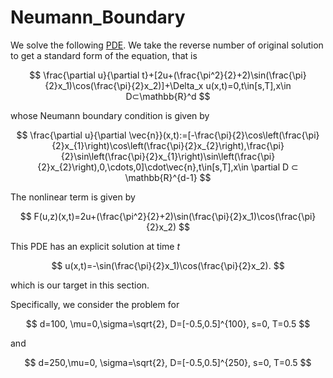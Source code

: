 # Neumann_Boundary

We solve the following [PDE](https://www.sciencedirect.com/science/article/pii/S0021999120301832). We take the reverse number of original solution to get a standard form of the equation, that is

$$
\frac{\partial u}{\partial t}+[2u+(\frac{\pi^2}{2}+2)\sin(\frac{\pi}{2}x_1)\cos(\frac{\pi}{2}x_2)]+\Delta_x u(x,t)=0,t\in[s,T],x\in D⊂\mathbb{R}^d
$$

whose Neumann boundary condition is given by

$$
\frac{\partial u}{\partial \vec{n}}(x,t):=[-\frac{\pi}{2}\cos\left(\frac{\pi}{2}x_{1}\right)\cos\left(\frac{\pi}{2}x_{2}\right),\frac{\pi}{2}\sin\left(\frac{\pi}{2}x_{1}\right)\sin\left(\frac{\pi}{2}x_{2}\right),0,\cdots,0]\cdot\vec{n},t\in[s,T],x\in \partial D ⊂ \mathbb{R}^{d-1}
$$

The nonlinear term is given by

$$
F(u,z)(x,t)=2u+(\frac{\pi^2}{2}+2)\sin(\frac{\pi}{2}x_1)\cos(\frac{\pi}{2}x_2)
$$


This PDE has an explicit solution at time $t$

$$
u(x,t)=-\sin(\frac{\pi}{2}x_1)\cos(\frac{\pi}{2}x_2).
$$

which is our target in this section.



Specifically, we consider the problem for

$$
d=100, \mu=0,\sigma=\sqrt{2}, D=[-0.5,0.5]^{100}, s=0, T=0.5
$$

and

$$
d=250,\mu=0, \sigma=\sqrt{2}, D=[-0.5,0.5]^{250}, s=0, T=0.5
$$


